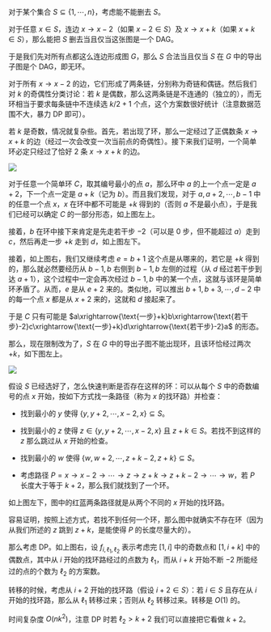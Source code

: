 对于某个集合 $S\subseteq\{1,\cdots,n\}$，考虑能不能删去 $S$。

对于任意 $x\in S$，连边 $x\to x-2$（如果 $x-2\in S$）及 $x\to x+k$（如果 $x+k\in S$），那么能把 $S$ 删去当且仅当这张图是一个 DAG。

于是我们先对所有点都这么连边形成图 $G$，那么 $S$ 合法当且仅当 $S$ 在 $G$ 中的导出子图是个 DAG，即无环。

对于所有 $x\to x-2$ 的边，它们形成了两条链，分别称为奇链和偶链。然后我们对 $k$ 的奇偶性分类讨论：若 $k$ 是偶数，那么这两条链是不连通的（独立的），而无环相当于要求每条链中不连续选 $k/2+1$ 个点，这个方案数很好统计（注意数据范围不大，暴力 DP 即可）。

若 $k$ 是奇数，情况就复杂些。首先，若出现了环，那么一定经过了正偶数条 $x\to x+k$ 的边（经过一次会改变一次当前点的奇偶性）。接下来我们证明，一个简单环必定只经过了恰好 $2$ 条 $x\to x+k$ 的边。

![](https://cdn.luogu.com.cn/upload/image_hosting/zwsnx2f8.png)

对于任意一个简单环 $C$，取其编号最小的点 $a$，那么环中 $a$ 的上一个点一定是 $a+2$，下一个点一定是 $a+k$（记为 $b$）。而且我们发现，对于 $a,a+2,\cdots,b-1$ 中的任意一个点 $x$，$x$ 在环中都不可能是 $+k$ 得到的（否则 $a$ 不是最小点），于是我们已经可以确定 $C$ 的一部分形态，如上图左上。

接着，$b$ 在环中接下来肯定是先走若干步 $-2$（可以是 $0$ 步，但不能超过 $a$）走到 $c$，然后再走一步 $+k$ 走到 $d$，如上图左下。

接着，如上图右，我们又继续考虑 $e=b+1$ 这个点是从哪来的，若它是 $+k$ 得到的，那么就必然要经历从 $b-1,b$ 右侧到 $b-1,b$ 左侧的过程（从 $d$ 经过若干步到达 $a+1$），这个过程中一定会再次经过 $b-1,b$ 中的某一个点，这就与该环是简单环矛盾了。从而，$e$ 是从 $e+2$ 来的。类似地，可以推出 $b+1,b+3,\cdots,d-2$ 中的每一个点 $x$ 都是从 $x+2$ 来的，这就和 $d$ 接起来了。

于是 $C$ 只有可能是 $a\xrightarrow{\text{一步}+k}b\xrightarrow{\text{若干步}-2}c\xrightarrow{\text{一步}+k}d\xrightarrow{\text{若干步}-2}a$ 的形态。

那么，现在限制改为了，$S$ 在 $G$ 中的导出子图不能出现环，且该环恰经过两次 $+k$，如下图左上。

![](https://cdn.luogu.com.cn/upload/image_hosting/yki5gas8.png)

假设 $S$ 已经选好了，怎么快速判断是否存在这样的环：可以从每个 $S$ 中的奇数编号的点 $x$ 开始，按如下方式找一条路径（称为 $x$ 的找环路）并检查：

- 找到最小的 $y$ 使得 $\{y,y+2,\cdots,x-2,x\}\subseteq S$。 

- 找到最小的 $z$ 使得 $z\in\{y,y+2,\cdots,x-2,x\}$ 且 $z+k\in S$。若找不到这样的 $z$ 那么跳过从 $x$ 开始的检查。

- 找到最小的 $w$ 使得 $\{w,w+2,\cdots,z+k-2,z+k\}\subseteq S$。

- 考虑路径 $P=x\to x-2\to \cdots\to z\to z+k\to z+k-2\to \cdots\to w$，若 $P$ 长度大于等于 $k+2$，那么我们就找到了一个环。

如上图左下，图中的红蓝两条路径就是从两个不同的 $x$ 开始的找环路。

容易证明，按照上述方式，若找不到任何一个环，那么图中就确实不存在环（因为从我们所述的 $z$ 跳到 $z+k$，是能使得 $P$ 的长度尽量大的）。

那么考虑 DP。如上图右，设 $f_{i,\ell_1,\ell_2}$ 表示考虑完 $[1,i]$ 中的奇数点和 $[1,i+k]$ 中的偶数点，其中从 $i$ 开始的找环路经过的点数为 $\ell_1$，而从 $i+k$ 开始不断 $-2$ 所能经过的点的个数为 $\ell_2$ 的方案数。

转移的时候，考虑从 $i+2$ 开始的找环路（假设 $i+2\in S$）：若 $i\in S$ 且存在从 $i$ 开始的找环路，那么从 $\ell_1$ 转移过来；否则从 $\ell_2$ 转移过来。转移是 $O(1)$ 的。

时间复杂度 $O(nk^2)$，注意 DP 时若 $\ell_2> k+2$ 我们可以直接把它看做 $k+2$。

